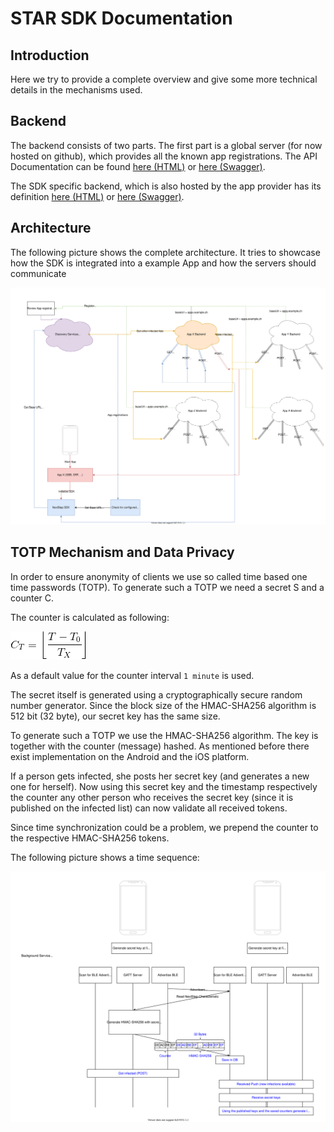 # STAR SDK Documentation

## Introduction

Here we try to provide a  complete overview and give some more technical details in the mechanisms used.

## Backend
The backend consists of two parts. The first part is a global server (for now hosted on github), which provides all the known app registrations. The API Documentation can be found [here (HTML)](backend-swagger/discovery.html) or [here (Swagger)](backend-swagger/discovery.yaml).

The SDK specific backend, which is also hosted by the app provider has its definition [here (HTML)](backend-swagger/sdk.html) or [here (Swagger)](backend-swagger/sdk.yaml).

## Architecture

The following picture shows the complete architecture. It tries to showcase how the SDK is integrated into a example App and how the servers should communicate

![Architecture](NextStepArchitektur.svg)

## TOTP Mechanism and Data Privacy

In order to ensure anonymity of clients we use so called time based one time passwords (TOTP). To generate such a TOTP we need a secret S and a counter C. 

The counter is calculated as following:

![C_T =\left  \lfloor {\frac{T - T_0}{T_X}} \right \rfloor](counter.gif)

As a default value for the counter interval `1 minute` is used.

The secret itself is generated using a cryptographically secure random number generator. Since the block size of the HMAC-SHA256 algorithm is 512 bit (32 byte), our secret key has the same size. 

To generate such a TOTP we use the HMAC-SHA256 algorithm. The key is together with the counter (message) hashed. As mentioned before there exist implementation on the Android and the iOS platform.

If a person gets infected, she posts her secret key (and generates a new one for herself). Now using this secret key and the timestamp respectively the counter any other person who receives the secret key (since it is published on the infected list) can now validate all received tokens.

Since time synchronization could be a problem, we prepend the counter to the respective HMAC-SHA256 tokens. 

The following picture shows a time sequence:

![Security Architecture](NextStepSecurityArchitecture.svg)